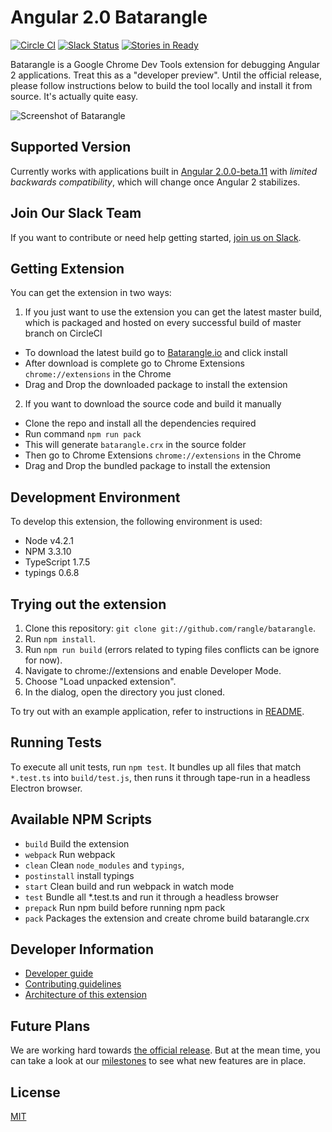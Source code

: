 # Angular 2.0 Batarangle

[![Circle CI](https://circleci.com/gh/rangle/batarangle.svg?style=svg&circle-token=7df1edad916fdc18b7bfddc60ff694871570359c)](https://circleci.com/gh/rangle/batarangle) [![Slack Status](https://batarangle-slack.herokuapp.com/badge.svg)](https://batarangle-slack.herokuapp.com)
[![Stories in Ready](https://badge.waffle.io/rangle/batarangle.svg?label=ready&title=Ready)](http://waffle.io/rangle/batarangle)

Batarangle is a Google Chrome Dev Tools extension for debugging Angular 2 applications. Treat this as a "developer preview". Until the official release, please follow instructions below to build the tool locally and install it from source. It's actually quite easy.

![Screenshot of Batarangle](images/screenloop.gif)


## Supported Version

Currently works with applications built in [Angular 2.0.0-beta.11](https://github.com/angular/angular/blob/master/CHANGELOG.md#200-beta11-2016-03-18) with _limited backwards compatibility_, which will change once Angular 2 stabilizes.

## Join Our Slack Team

If you want to contribute or need help getting started, [join us on Slack](https://batarangle-slack.herokuapp.com).

## Getting Extension

You can get the extension in two ways:

1. If you just want to use the extension you can get the latest master build, which is packaged and hosted on every successful build of master branch on CircleCI
 * To download the latest build go to [Batarangle.io](http://batarangle.io) and click install
 * After download is complete go to Chrome Extensions `chrome://extensions` in the Chrome
 * Drag and Drop the downloaded package to install the extension

2. If you want to download the source code and build it manually
 * Clone the repo and install all the dependencies required
 * Run command `npm run pack`
 * This will generate `batarangle.crx` in the source folder
 * Then go to Chrome Extensions `chrome://extensions` in the Chrome
 * Drag and Drop the bundled package to install the extension

## Development Environment

To develop this extension, the following environment is used:

* Node v4.2.1
* NPM 3.3.10
* TypeScript 1.7.5
* typings 0.6.8

## Trying out the extension

1. Clone this repository: `git clone git://github.com/rangle/batarangle`.
2. Run `npm install`.
3. Run `npm run build` (errors related to typing files conflicts can be ignore for now).
4. Navigate to chrome://extensions and enable Developer Mode.
5. Choose "Load unpacked extension".
6. In the dialog, open the directory you just cloned.

To try out with an example application, refer to instructions in [README](./example-apps/todo-mvc-example/README.md).

## Running Tests

To execute all unit tests, run `npm test`. It bundles up all files that match `*.test.ts` into `build/test.js`, then runs it through tape-run in a headless Electron browser.

## Available NPM Scripts

- `build` Build the extension
- `webpack` Run webpack
- `clean` Clean `node_modules` and `typings`,
- `postinstall` install typings
- `start` Clean build and run webpack in watch mode
- `test` Bundle all *.test.ts and run it through a headless browser
- `prepack` Run npm build before running npm pack
- `pack` Packages the extension and create chrome build batarangle.crx

## Developer Information

- [Developer guide](https://github.com/rangle/batarangle/wiki)
- [Contributing guidelines](CONTRIBUTING.md)
- [Architecture of this extension](./docs/ARCHITECTURE.md)

## Future Plans

We are working hard towards [the official release](https://github.com/rangle/batarangle/releases). But at the mean time, you can take a look at our [milestones](https://github.com/rangle/batarangle/milestones) to see what new features are in place.

## License
[MIT](LICENSE)
